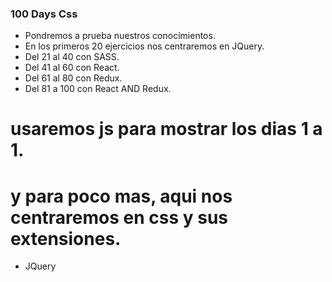 ### 100 Days Css
- Pondremos a prueba nuestros conocimientos.
- En los primeros 20 ejercicios nos centraremos en JQuery.
- Del 21 al 40 con SASS.
- Del 41 al 60 con React.
- Del 61 al 80 con Redux.
- Del 81 a 100 con React AND Redux.

<!-- 17/12/2024
     Nos centraremos en SASS y JQuery del 41 al 100
     para obtener mejor conocimiento.
     React y Redux lo dejamos para otro projecto -->

# usaremos js para mostrar los dias 1 a 1.
# y para poco mas, aqui nos centraremos en css y sus extensiones.

- JQuery 